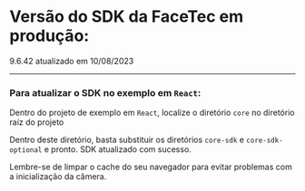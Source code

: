 # Versão do SDK da FaceTec em produção:

9.6.42 atualizado em 10/08/2023

---

### Para atualizar o SDK no exemplo em `React`:

Dentro do projeto de exemplo em `React`, localize o diretório `core` no diretório raíz do projeto

Dentro deste diretório, basta substituir os diretórios `core-sdk` e `core-sdk-optional` e pronto. SDK atualizado com sucesso.

Lembre-se de limpar o cache do seu navegador para evitar problemas com a inicialização da câmera.
